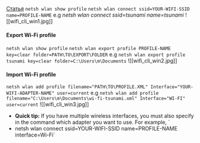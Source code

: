 [Статья](https://www.windowscentral.com/how-connect-wi-fi-network-windows-10)
`netsh wlan show profile`
`netsh wlan connect ssid=YOUR-WIFI-SSID name=PROFILE-NAME`
e.g  _netsh wlan connect ssid=tsunami name=tsunami_
![[wifi_cli_win1.jpg]]
#### Export Wi-Fi profile
`netsh wlan show profile`
`netsh wlan export profile PROFILE-NAME key=clear folder=PATH\TO\EXPORT\FOLDER`
e.g `netsh wlan export profile tsunami key=clear folder=C:\Users\m\Documents`
![[wifi_cli_win2.jpg]]
#### Import Wi-Fi profile
`netsh wlan add profile filename="PATH\TO\PROFILE.XML" Interface="YOUR-WIFI-ADAPTER-NAME" user=current`
e.g `netsh wlan add profile filename="C:\Users\m\Documents\wi-fi-tsunami.xml" Interface="WI-FI" user=current`
![[wifi_cli_win3.jpg]]
- **Quick tip:** If you have multiple wireless interfaces, you must also specify in the command which adapter you want to use. For example, `
- netsh wlan connect ssid=YOUR-WIFI-SSID name=PROFILE-NAME interface=Wi-Fi`